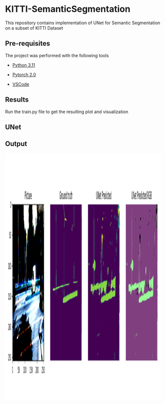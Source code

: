 # KITTI-SemanticSegmentation

This repository contains implementation of UNet for Semantic Segmentation on a subset of KITTI Dataset

## Pre-requisites

The project was performed with the following tools

- [Python 3.11](https://www.python.org/downloads/release/python-3110/)

- [Pytorch 2.0](https://pytorch.org/)

- [VSCode](https://code.visualstudio.com/)

## Results

Run the train.py file to get the resulting plot and visualization

## UNet

## Output
<p align="left"> <img src="https://github.com/AkshayLaddha943/KITTI-SemanticSegmentation/blob/main/output/kitti-segmentmap.PNG" height="800" width=1200" alt="Output">
<br/>
